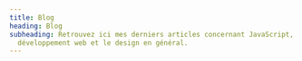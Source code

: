```yaml
---
title: Blog
heading: Blog
subheading: Retrouvez ici mes derniers articles concernant JavaScript, React, le
  développement web et le design en général.
---
```

